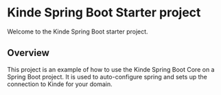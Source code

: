 # Kinde Spring Boot Starter project

Welcome to the Kinde Spring Boot starter project.

## Overview

This project is an example of how to use the Kinde Spring Boot Core on a Spring Boot project. It is used to auto-configure spring and sets up the connection to Kinde for your domain.
